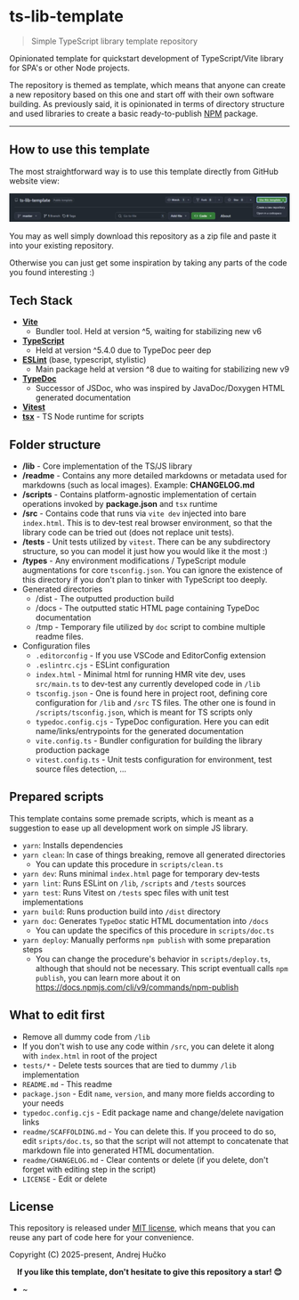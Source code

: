 # ts-lib-template
> Simple TypeScript library template repository

Opinionated template for quickstart development of TypeScript/Vite library for SPA's or other Node projects.

The repository is themed as template, which means that anyone can create a new repository based on this one and start off with their own software building. As previously said, it is opinionated in terms of directory structure and used libraries to create a basic ready-to-publish [NPM](https://npmjs.com) package.

---


## How to use this template
The most straightforward way is to use this template directly from GitHub website view:

![](./readme/usage1.jpg)

You may as well simply download this repository as a zip file and paste it into your existing repository.

Otherwise you can just get some inspiration by taking any parts of the code you found interesting :)


## Tech Stack
* [**Vite**](https://vite.dev/)
	* Bundler tool. Held at version ^5, waiting for stabilizing new v6
* [**TypeScript**](https://www.typescriptlang.org/)
	* Held at version ^5.4.0 due to TypeDoc peer dep
* [**ESLint**](https://eslint.org/) (base, typescript, stylistic)
	* Main package held at version ^8 due to waiting for stabilizing new v9
* [**TypeDoc**](https://typedoc.org/)
	* Successor of JSDoc, who was inspired by JavaDoc/Doxygen HTML generated documentation
* [**Vitest**](https://vitest.dev/)
* [**tsx**](https://tsx.is/) - TS Node runtime for scripts


## Folder structure
* **/lib** - Core implementation of the TS/JS library
* **/readme** - Contains any more detailed markdowns or metadata used for markdowns (such as local images). Example: **CHANGELOG.md**
* **/scripts** - Contains platform-agnostic implementation of certain operations invoked by **package.json** and `tsx` runtime
* **/src** - Contains code that runs via `vite dev` injected into bare `index.html`. This is to dev-test real browser environment, so that the library code can be tried out (does not replace unit tests).
* **/tests** - Unit tests utilized by `vitest`. There can be any subdirectory structure, so you can model it just how you would like it the most :)
* **/types** - Any environment modifications / TypeScript module augmentations for core `tsconfig.json`. You can ignore the existence of this directory if you don't plan to tinker with TypeScript too deeply.
* Generated directories
	* /dist - The outputted production build
	* /docs - The outputted static HTML page containing TypeDoc documentation
	* /tmp - Temporary file utilized by `doc` script to combine multiple readme files.
* Configuration files
	* `.editorconfig` - If you use VSCode and EditorConfig extension
	* `.eslintrc.cjs` - ESLint configuration
	* `index.html` - Minimal html for running HMR vite dev, uses `src/main.ts` to dev-test any currently developed code in `/lib`
	* `tsconfig.json` - One is found here in project root, defining core configuration for `/lib` and `/src` TS files. The other one is found in `/scripts/tsconfig.json`, which is meant for TS scripts only
	* `typedoc.config.cjs` - TypeDoc configuration. Here you can edit name/links/entrypoints for the generated documentation
	* `vite.config.ts` - Bundler configuration for building the library production package
	* `vitest.config.ts` - Unit tests configuration for environment, test source files detection, ...


## Prepared scripts
This template contains some premade scripts, which is meant as a suggestion to ease up all development work on simple JS library.

* `yarn`: Installs dependencies
* `yarn clean`: In case of things breaking, remove all generated directories
	* You can update this procedure in `scripts/clean.ts`
* `yarn dev`: Runs minimal `index.html` page for temporary dev-tests
* `yarn lint`: Runs ESLint on `/lib`, `/scripts` and `/tests` sources
* `yarn test`: Runs Vitest on `/tests` spec files with unit test implementations
* `yarn build`: Runs production build into `/dist` directory
* `yarn doc`: Generates `TypeDoc` static HTML documentation into `/docs`
	* You can update the specifics of this procedure in `scripts/doc.ts`
* `yarn deploy`: Manually performs `npm publish` with some preparation steps
	* You can change the procedure's behavior in `scripts/deploy.ts`, although that should not be necessary. This script eventuall calls `npm publish`, you can learn more about it on https://docs.npmjs.com/cli/v9/commands/npm-publish


## What to edit first
* Remove all dummy code from `/lib`
* If you don't wish to use any code within `/src`, you can delete it along with `index.html` in root of the project
* `tests/*` - Delete tests sources that are tied to dummy `/lib` implementation
* `README.md` - This readme
* `package.json` - Edit `name`, `version`, and many more fields according to your needs
* `typedoc.config.cjs` - Edit package name and change/delete navigation links
* `readme/SCAFFOLDING.md` - You can delete this. If you proceed to do so, edit `sripts/doc.ts`, so that the script will not attempt to concatenate that markdown file into generated HTML documentation.
* `readme/CHANGELOG.md` - Clear contents or delete (if you delete, don't forget with editing step in the script)
* `LICENSE` - Edit or delete


## License
This repository is released under [MIT license](https://opensource.org/license/MIT), which means that you can reuse any part of code here for your convenience.

Copyright (C) 2025-present, Andrej Hučko

<p align="center">
<b>If you like this template, don't hesitate to give this repository a star! 😊</b>
</p>

* ~
